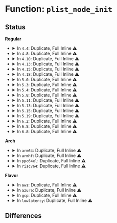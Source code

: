# Function: <code>plist_node_init</code>

## Status
<b>Regular</b>
<ul>
<li>
<details>
<summary>In <code>4.4</code>: Duplicate, Full Inline ⚠️</summary>

**Collision:** Static Duplication

**Inline:** Full

**Transformation:** False

**Instances:**

```
In kernel/sched/core.c (ffffffff810acb5c)
Location: include/linux/plist.h:134
Inline: True
Inline callers:
  - kernel/sched/core.c:sched_fork
```
```
In kernel/sched/rt.c (ffffffff810c035e)
Location: include/linux/plist.h:134
Inline: True
Inline callers:
  - kernel/sched/rt.c:put_prev_task_rt
  - kernel/sched/rt.c:enqueue_task_rt
```
```
In kernel/power/qos.c (ffffffff810cc346)
Location: include/linux/plist.h:134
Inline: True
Inline callers:
  - kernel/power/qos.c:pm_qos_update_target
```
```
In kernel/futex.c (ffffffff81100088)
Location: include/linux/plist.h:134
Inline: True
Inline callers:
  - kernel/futex.c:futex_wait_queue_me
  - kernel/futex.c:futex_lock_pi
```
```
In mm/swapfile.c (ffffffff811d62b8)
Location: include/linux/plist.h:134
Inline: True
Inline callers:
  - mm/swapfile.c:SyS_swapon
  - mm/swapfile.c:SyS_swapon
```
</details>
</li>
<li>
<details>
<summary>In <code>4.8</code>: Duplicate, Full Inline ⚠️</summary>

**Collision:** Static Duplication

**Inline:** Full

**Transformation:** False

**Instances:**

```
In kernel/sched/core.c (ffffffff810af599)
Location: include/linux/plist.h:134
Inline: True
Inline callers:
  - kernel/sched/core.c:sched_fork
```
```
In kernel/sched/rt.c (ffffffff810c4360)
Location: include/linux/plist.h:134
Inline: True
Inline callers:
  - kernel/sched/rt.c:enqueue_task_rt
```
```
In kernel/power/qos.c (ffffffff810d0e51)
Location: include/linux/plist.h:134
Inline: True
Inline callers:
  - kernel/power/qos.c:pm_qos_update_target
```
```
In kernel/futex.c (ffffffff81108f4f)
Location: include/linux/plist.h:134
Inline: True
Inline callers:
  - kernel/futex.c:futex_lock_pi
  - kernel/futex.c:futex_wait_queue_me
```
```
In mm/swapfile.c (ffffffff811f438a)
Location: include/linux/plist.h:134
Inline: True
Inline callers:
  - mm/swapfile.c:SyS_swapon
  - mm/swapfile.c:SyS_swapon
```
</details>
</li>
<li>
<details>
<summary>In <code>4.10</code>: Duplicate, Full Inline ⚠️</summary>

**Collision:** Static Duplication

**Inline:** Full

**Transformation:** False

**Instances:**

```
In kernel/sched/core.c (ffffffff810b56d6)
Location: include/linux/plist.h:134
Inline: True
Inline callers:
  - kernel/sched/core.c:sched_fork
```
```
In kernel/sched/rt.c (ffffffff810ca3b7)
Location: include/linux/plist.h:134
Inline: True
Inline callers:
  - kernel/sched/rt.c:enqueue_task_rt
```
```
In kernel/power/qos.c (ffffffff810d78c1)
Location: include/linux/plist.h:134
Inline: True
Inline callers:
  - kernel/power/qos.c:pm_qos_update_target
```
```
In kernel/futex.c (ffffffff8111073f)
Location: include/linux/plist.h:134
Inline: True
Inline callers:
  - kernel/futex.c:futex_lock_pi
  - kernel/futex.c:futex_wait_queue_me
```
```
In mm/swapfile.c (ffffffff81204eba)
Location: include/linux/plist.h:134
Inline: True
Inline callers:
  - mm/swapfile.c:SyS_swapon
  - mm/swapfile.c:SyS_swapon
```
</details>
</li>
<li>
<details>
<summary>In <code>4.13</code>: Duplicate, Full Inline ⚠️</summary>

**Collision:** Static Duplication

**Inline:** Full

**Transformation:** False

**Instances:**

```
In kernel/sched/core.c (ffffffff810b18fd)
Location: include/linux/plist.h:134
Inline: True
Inline callers:
  - kernel/sched/core.c:sched_fork
```
```
In kernel/sched/rt.c (ffffffff810c3ee4)
Location: include/linux/plist.h:134
Inline: True
Inline callers:
  - kernel/sched/rt.c:enqueue_task_rt
```
```
In kernel/power/qos.c (ffffffff810d696a)
Location: include/linux/plist.h:134
Inline: True
Inline callers:
  - kernel/power/qos.c:pm_qos_update_target
```
```
In kernel/futex.c (ffffffff81111c3f)
Location: include/linux/plist.h:134
Inline: True
Inline callers:
  - kernel/futex.c:futex_lock_pi
  - kernel/futex.c:futex_wait_queue_me
```
```
In mm/swapfile.c (ffffffff81210570)
Location: include/linux/plist.h:134
Inline: True
Inline callers:
  - mm/swapfile.c:SyS_swapon
  - mm/swapfile.c:SyS_swapon
```
</details>
</li>
<li>
<details>
<summary>In <code>4.15</code>: Duplicate, Full Inline ⚠️</summary>

**Collision:** Static Duplication

**Inline:** Full

**Transformation:** False

**Instances:**

```
In kernel/sched/core.c (ffffffff810b8d38)
Location: include/linux/plist.h:134
Inline: True
Inline callers:
  - kernel/sched/core.c:sched_fork
```
```
In kernel/sched/rt.c (ffffffff810cb6b4)
Location: include/linux/plist.h:134
Inline: True
Inline callers:
  - kernel/sched/rt.c:enqueue_task_rt
```
```
In kernel/power/qos.c (ffffffff810de8fd)
Location: include/linux/plist.h:134
Inline: True
Inline callers:
  - kernel/power/qos.c:pm_qos_update_target
```
```
In kernel/futex.c (ffffffff8111db30)
Location: include/linux/plist.h:134
Inline: True
Inline callers:
  - kernel/futex.c:futex_lock_pi
  - kernel/futex.c:futex_wait_queue_me
```
```
In mm/swapfile.c (ffffffff812279ca)
Location: include/linux/plist.h:134
Inline: True
Inline callers:
  - mm/swapfile.c:SYSC_swapon
  - mm/swapfile.c:SYSC_swapon
```
</details>
</li>
<li>
<details>
<summary>In <code>4.18</code>: Duplicate, Full Inline ⚠️</summary>

**Collision:** Static Duplication

**Inline:** Full

**Transformation:** False

**Instances:**

```
In kernel/sched/core.c (ffffffff810c08ad)
Location: include/linux/plist.h:134
Inline: True
Inline callers:
  - kernel/sched/core.c:sched_fork
```
```
In kernel/sched/rt.c (ffffffff810d2ffa)
Location: include/linux/plist.h:134
Inline: True
Inline callers:
  - kernel/sched/rt.c:enqueue_task_rt
```
```
In kernel/power/qos.c (ffffffff810e6f2f)
Location: include/linux/plist.h:134
Inline: True
Inline callers:
  - kernel/power/qos.c:pm_qos_update_target
```
```
In kernel/futex.c (ffffffff8112a564)
Location: include/linux/plist.h:134
Inline: True
Inline callers:
  - kernel/futex.c:futex_lock_pi
  - kernel/futex.c:futex_wait_queue_me
```
```
In mm/swapfile.c (ffffffff8124d262)
Location: include/linux/plist.h:134
Inline: True
Inline callers:
  - mm/swapfile.c:__do_sys_swapon
  - mm/swapfile.c:__do_sys_swapon
```
</details>
</li>
<li>
<details>
<summary>In <code>5.0</code>: Duplicate, Full Inline ⚠️</summary>

**Collision:** Static Duplication

**Inline:** Full

**Transformation:** False

**Instances:**

```
In kernel/sched/core.c (ffffffff810c9c0d)
Location: include/linux/plist.h:134
Inline: True
Inline callers:
  - kernel/sched/core.c:sched_fork
```
```
In kernel/sched/rt.c (ffffffff810dd23a)
Location: include/linux/plist.h:134
Inline: True
Inline callers:
  - kernel/sched/rt.c:enqueue_task_rt
```
```
In kernel/power/qos.c (ffffffff810f252f)
Location: include/linux/plist.h:134
Inline: True
Inline callers:
  - kernel/power/qos.c:pm_qos_update_target
```
```
In kernel/futex.c (ffffffff811360d4)
Location: include/linux/plist.h:134
Inline: True
Inline callers:
  - kernel/futex.c:futex_lock_pi
  - kernel/futex.c:futex_wait_queue_me
```
```
In mm/swapfile.c (ffffffff8126166e)
Location: include/linux/plist.h:134
Inline: True
Inline callers:
  - mm/swapfile.c:__do_sys_swapon
  - mm/swapfile.c:__do_sys_swapon
```
</details>
</li>
<li>
<details>
<summary>In <code>5.3</code>: Duplicate, Full Inline ⚠️</summary>

**Collision:** Static Duplication

**Inline:** Full

**Transformation:** False

**Instances:**

```
In kernel/sched/core.c (ffffffff810d1857)
Location: include/linux/plist.h:132
Inline: True
Inline callers:
  - kernel/sched/core.c:sched_fork
```
```
In kernel/sched/rt.c (ffffffff810e41ff)
Location: include/linux/plist.h:132
Inline: True
Inline callers:
  - kernel/sched/rt.c:enqueue_task_rt
```
```
In kernel/power/qos.c (ffffffff810faa0a)
Location: include/linux/plist.h:132
Inline: True
Inline callers:
  - kernel/power/qos.c:pm_qos_update_target
```
```
In kernel/futex.c (ffffffff811419aa)
Location: include/linux/plist.h:132
Inline: True
Inline callers:
  - kernel/futex.c:futex_lock_pi
  - kernel/futex.c:futex_wait_queue_me
```
```
In mm/swapfile.c (ffffffff8127c596)
Location: include/linux/plist.h:132
Inline: True
Inline callers:
  - mm/swapfile.c:__do_sys_swapon
  - mm/swapfile.c:__do_sys_swapon
```
</details>
</li>
<li>
<details>
<summary>In <code>5.4</code>: Duplicate, Full Inline ⚠️</summary>

**Collision:** Static Duplication

**Inline:** Full

**Transformation:** False

**Instances:**

```
In kernel/sched/core.c (ffffffff810db82b)
Location: include/linux/plist.h:132
Inline: True
Inline callers:
  - kernel/sched/core.c:sched_fork
```
```
In kernel/sched/rt.c (ffffffff810eec4a)
Location: include/linux/plist.h:132
Inline: True
Inline callers:
  - kernel/sched/rt.c:enqueue_task_rt
```
```
In kernel/power/qos.c (ffffffff811068aa)
Location: include/linux/plist.h:132
Inline: True
Inline callers:
  - kernel/power/qos.c:pm_qos_update_target
```
```
In kernel/futex.c (ffffffff8114da20)
Location: include/linux/plist.h:132
Inline: True
Inline callers:
  - kernel/futex.c:futex_lock_pi
  - kernel/futex.c:futex_wait_queue_me
```
```
In mm/swapfile.c (ffffffff8128c076)
Location: include/linux/plist.h:132
Inline: True
Inline callers:
  - mm/swapfile.c:__do_sys_swapon
  - mm/swapfile.c:__do_sys_swapon
```
</details>
</li>
<li>
<details>
<summary>In <code>5.8</code>: Duplicate, Full Inline ⚠️</summary>

**Collision:** Static Duplication

**Inline:** Full

**Transformation:** False

**Instances:**

```
In kernel/sched/core.c (ffffffff810e46a4)
Location: include/linux/plist.h:132
Inline: True
Inline callers:
  - kernel/sched/core.c:sched_fork
```
```
In kernel/sched/rt.c (ffffffff810f8485)
Location: include/linux/plist.h:132
Inline: True
Inline callers:
  - kernel/sched/rt.c:enqueue_task_rt
```
```
In kernel/power/qos.c (ffffffff8111158e)
Location: include/linux/plist.h:132
Inline: True
Inline callers:
  - kernel/power/qos.c:pm_qos_update_target
```
```
In kernel/futex.c (ffffffff8115cfd7)
Location: include/linux/plist.h:132
Inline: True
Inline callers:
  - kernel/futex.c:futex_lock_pi
  - kernel/futex.c:futex_wait_queue_me
```
```
In mm/swapfile.c (ffffffff812bb63a)
Location: include/linux/plist.h:132
Inline: True
Inline callers:
  - mm/swapfile.c:alloc_swap_info
  - mm/swapfile.c:alloc_swap_info
```
</details>
</li>
<li>
<details>
<summary>In <code>5.11</code>: Duplicate, Full Inline ⚠️</summary>

**Collision:** Static Duplication

**Inline:** Full

**Transformation:** False

**Instances:**

```
In kernel/sched/core.c (ffffffff810e20ea)
Location: include/linux/plist.h:132
Inline: True
Inline callers:
  - kernel/sched/core.c:sched_fork
```
```
In kernel/sched/rt.c (ffffffff810f6695)
Location: include/linux/plist.h:132
Inline: True
Inline callers:
  - kernel/sched/rt.c:enqueue_task_rt
```
```
In kernel/power/qos.c (ffffffff8110e6f7)
Location: include/linux/plist.h:132
Inline: True
Inline callers:
  - kernel/power/qos.c:pm_qos_update_target
```
```
In kernel/futex.c (ffffffff811591dd)
Location: include/linux/plist.h:132
Inline: True
Inline callers:
  - kernel/futex.c:futex_lock_pi
  - kernel/futex.c:futex_wait_queue_me
```
```
In mm/swapfile.c (ffffffff812c70cc)
Location: include/linux/plist.h:132
Inline: True
Inline callers:
  - mm/swapfile.c:alloc_swap_info
  - mm/swapfile.c:alloc_swap_info
```
</details>
</li>
<li>
<details>
<summary>In <code>5.13</code>: Duplicate, Full Inline ⚠️</summary>

**Collision:** Static Duplication

**Inline:** Full

**Transformation:** False

**Instances:**

```
In kernel/sched/core.c (ffffffff810e3efa)
Location: include/linux/plist.h:132
Inline: True
Inline callers:
  - kernel/sched/core.c:sched_fork
```
```
In kernel/sched/rt.c (ffffffff810f86b5)
Location: include/linux/plist.h:132
Inline: True
Inline callers:
  - kernel/sched/rt.c:enqueue_task_rt
```
```
In kernel/power/qos.c (ffffffff8110f1d7)
Location: include/linux/plist.h:132
Inline: True
Inline callers:
  - kernel/power/qos.c:pm_qos_update_target
```
```
In kernel/futex.c (ffffffff8115b42a)
Location: include/linux/plist.h:132
Inline: True
Inline callers:
  - kernel/futex.c:futex_lock_pi
  - kernel/futex.c:futex_wait_queue_me
```
```
In mm/swapfile.c (ffffffff812cda1f)
Location: include/linux/plist.h:132
Inline: True
Inline callers:
  - mm/swapfile.c:alloc_swap_info
  - mm/swapfile.c:alloc_swap_info
```
</details>
</li>
<li>
<details>
<summary>In <code>5.15</code>: Duplicate, Full Inline ⚠️</summary>

**Collision:** Static Duplication

**Inline:** Full

**Transformation:** False

**Instances:**

```
In kernel/sched/core.c (ffffffff810faa9a)
Location: include/linux/plist.h:132
Inline: True
Inline callers:
  - kernel/sched/core.c:sched_fork
```
```
In kernel/sched/rt.c (ffffffff81113b8e)
Location: include/linux/plist.h:132
Inline: True
Inline callers:
  - kernel/sched/rt.c:enqueue_task_rt
```
```
In kernel/power/qos.c (ffffffff8112ead5)
Location: include/linux/plist.h:132
Inline: True
Inline callers:
  - kernel/power/qos.c:pm_qos_update_target
```
```
In kernel/futex.c (ffffffff8117ff40)
Location: include/linux/plist.h:132
Inline: True
Inline callers:
  - kernel/futex.c:futex_lock_pi
  - kernel/futex.c:futex_wait_queue_me
```
```
In mm/swapfile.c (ffffffff81312e0e)
Location: include/linux/plist.h:132
Inline: True
Inline callers:
  - mm/swapfile.c:alloc_swap_info
  - mm/swapfile.c:alloc_swap_info
```
</details>
</li>
<li>
<details>
<summary>In <code>5.19</code>: Duplicate, Full Inline ⚠️</summary>

**Collision:** Static Duplication

**Inline:** Full

**Transformation:** False

**Instances:**

```
In kernel/sched/core.c (ffffffff81116e64)
Location: include/linux/plist.h:135
Inline: True
Inline callers:
  - kernel/sched/core.c:sched_fork
```
```
In kernel/sched/build_policy.c (ffffffff811312a6)
Location: include/linux/plist.h:135
Inline: True
Inline callers:
  - kernel/sched/build_policy.c:enqueue_task_rt
```
```
In kernel/power/qos.c (ffffffff8114ff53)
Location: include/linux/plist.h:135
Inline: True
Inline callers:
  - kernel/power/qos.c:pm_qos_update_target
```
```
In kernel/futex/core.c (ffffffff811b32fd)
Location: include/linux/plist.h:135
Inline: True
Inline callers:
  - kernel/futex/core.c:__futex_queue
```
```
In mm/swapfile.c (ffffffff8137da30)
Location: include/linux/plist.h:135
Inline: True
Inline callers:
  - mm/swapfile.c:alloc_swap_info
  - mm/swapfile.c:alloc_swap_info
```
</details>
</li>
<li>
<details>
<summary>In <code>6.2</code>: Duplicate, Full Inline ⚠️</summary>

**Collision:** Static Duplication

**Inline:** Full

**Transformation:** False

**Instances:**

```
In kernel/sched/core.c (ffffffff8113e314)
Location: include/linux/plist.h:135
Inline: True
Inline callers:
  - kernel/sched/core.c:sched_fork
```
```
In kernel/sched/build_policy.c (ffffffff8115b226)
Location: include/linux/plist.h:135
Inline: True
Inline callers:
  - kernel/sched/build_policy.c:enqueue_task_rt
```
```
In kernel/power/qos.c (ffffffff8117e823)
Location: include/linux/plist.h:135
Inline: True
Inline callers:
  - kernel/power/qos.c:pm_qos_update_target
```
```
In kernel/futex/core.c (ffffffff811f424d)
Location: include/linux/plist.h:135
Inline: True
Inline callers:
  - kernel/futex/core.c:__futex_queue
```
```
In mm/swapfile.c (ffffffff813facf0)
Location: include/linux/plist.h:135
Inline: True
Inline callers:
  - mm/swapfile.c:alloc_swap_info
  - mm/swapfile.c:alloc_swap_info
```
</details>
</li>
<li>
<details>
<summary>In <code>6.5</code>: Duplicate, Full Inline ⚠️</summary>

**Collision:** Static Duplication

**Inline:** Full

**Transformation:** False

**Instances:**

```
In kernel/sched/core.c (ffffffff8114ae14)
Location: include/linux/plist.h:135
Inline: True
Inline callers:
  - kernel/sched/core.c:sched_fork
```
```
In kernel/sched/build_policy.c (ffffffff8116b3df)
Location: include/linux/plist.h:135
Inline: True
Inline callers:
  - kernel/sched/build_policy.c:enqueue_task_rt
```
```
In kernel/power/qos.c (ffffffff8118f38d)
Location: include/linux/plist.h:135
Inline: True
Inline callers:
  - kernel/power/qos.c:pm_qos_update_target
```
```
In kernel/futex/core.c (ffffffff812089dd)
Location: include/linux/plist.h:135
Inline: True
Inline callers:
  - kernel/futex/core.c:__futex_queue
```
```
In mm/swapfile.c (ffffffff8142dd40)
Location: include/linux/plist.h:135
Inline: True
Inline callers:
  - mm/swapfile.c:alloc_swap_info
  - mm/swapfile.c:alloc_swap_info
```
</details>
</li>
<li>
<details>
<summary>In <code>6.8</code>: Duplicate, Full Inline ⚠️</summary>

**Collision:** Static Duplication

**Inline:** Full

**Transformation:** False

**Instances:**

```
In kernel/sched/core.c (ffffffff81156a14)
Location: include/linux/plist.h:125
Inline: True
Inline callers:
  - kernel/sched/core.c:sched_fork
```
```
In kernel/sched/build_policy.c (ffffffff8117699f)
Location: include/linux/plist.h:125
Inline: True
```
```
In kernel/power/qos.c (ffffffff8119dd3d)
Location: include/linux/plist.h:125
Inline: True
Inline callers:
  - kernel/power/qos.c:pm_qos_update_target
```
```
In kernel/futex/core.c (ffffffff8121f86d)
Location: include/linux/plist.h:125
Inline: True
Inline callers:
  - kernel/futex/core.c:__futex_queue
```
```
In mm/swapfile.c (ffffffff81467800)
Location: include/linux/plist.h:125
Inline: True
Inline callers:
  - mm/swapfile.c:alloc_swap_info
  - mm/swapfile.c:alloc_swap_info
```
</details>
</li>
</ul>
<b>Arch</b>
<ul>
<li>
<details>
<summary>In <code>arm64</code>: Duplicate, Full Inline ⚠️</summary>

**Collision:** Static Duplication

**Inline:** Full

**Transformation:** False

**Instances:**

```
In kernel/sched/core.c (ffff80001013b4e8)
Location: include/linux/plist.h:132
Inline: True
Inline callers:
  - kernel/sched/core.c:sched_fork
```
```
In kernel/sched/rt.c (ffff800010150354)
Location: include/linux/plist.h:132
Inline: True
Inline callers:
  - kernel/sched/rt.c:enqueue_task_rt
```
```
In kernel/power/qos.c (ffff80001016d39c)
Location: include/linux/plist.h:132
Inline: True
Inline callers:
  - kernel/power/qos.c:pm_qos_update_target
```
```
In kernel/futex.c (ffff8000101ba104)
Location: include/linux/plist.h:132
Inline: True
Inline callers:
  - kernel/futex.c:futex_lock_pi
  - kernel/futex.c:futex_wait_queue_me
```
```
In mm/swapfile.c (ffff8000103277bc)
Location: include/linux/plist.h:132
Inline: True
Inline callers:
  - mm/swapfile.c:__do_sys_swapon
  - mm/swapfile.c:__do_sys_swapon
```
</details>
</li>
<li>
<details>
<summary>In <code>armhf</code>: Duplicate, Full Inline ⚠️</summary>

**Collision:** Static Duplication

**Inline:** Full

**Transformation:** False

**Instances:**

```
In kernel/sched/core.c (c038adcc)
Location: include/linux/plist.h:132
Inline: True
Inline callers:
  - kernel/sched/core.c:sched_fork
```
```
In kernel/sched/rt.c (c039d7e0)
Location: include/linux/plist.h:132
Inline: True
Inline callers:
  - kernel/sched/rt.c:enqueue_task_rt
```
```
In kernel/power/qos.c (c03b83c0)
Location: include/linux/plist.h:132
Inline: True
Inline callers:
  - kernel/power/qos.c:pm_qos_update_target
```
```
In kernel/futex.c (c0403d64)
Location: include/linux/plist.h:132
Inline: True
Inline callers:
  - kernel/futex.c:futex_lock_pi
  - kernel/futex.c:futex_wait_queue_me
```
```
In mm/swapfile.c (c053ebe8)
Location: include/linux/plist.h:132
Inline: True
Inline callers:
  - mm/swapfile.c:__do_sys_swapon
  - mm/swapfile.c:__do_sys_swapon
```
</details>
</li>
<li>
<details>
<summary>In <code>ppc64el</code>: Duplicate, Full Inline ⚠️</summary>

**Collision:** Static Duplication

**Inline:** Full

**Transformation:** False

**Instances:**

```
In kernel/sched/core.c (c000000000189260)
Location: include/linux/plist.h:132
Inline: True
Inline callers:
  - kernel/sched/core.c:sched_fork
```
```
In kernel/sched/rt.c (c0000000001a3888)
Location: include/linux/plist.h:132
Inline: True
Inline callers:
  - kernel/sched/rt.c:enqueue_task_rt
```
```
In kernel/power/qos.c (c0000000001c4a70)
Location: include/linux/plist.h:132
Inline: True
Inline callers:
  - kernel/power/qos.c:pm_qos_update_target
```
```
In kernel/futex.c (c000000000221a38)
Location: include/linux/plist.h:132
Inline: True
Inline callers:
  - kernel/futex.c:futex_lock_pi
  - kernel/futex.c:futex_wait_queue_me
```
```
In mm/swapfile.c (c0000000003fe4a8)
Location: include/linux/plist.h:132
Inline: True
Inline callers:
  - mm/swapfile.c:__do_sys_swapon
  - mm/swapfile.c:__do_sys_swapon
```
</details>
</li>
<li>
<details>
<summary>In <code>riscv64</code>: Duplicate, Full Inline ⚠️</summary>

**Collision:** Static Duplication

**Inline:** Full

**Transformation:** False

**Instances:**

```
In kernel/sched/core.c (ffffffe0000ea9c2)
Location: include/linux/plist.h:132
Inline: True
Inline callers:
  - kernel/sched/core.c:sched_fork
```
```
In kernel/sched/rt.c (ffffffe0000f8ae8)
Location: include/linux/plist.h:132
Inline: True
Inline callers:
  - kernel/sched/rt.c:enqueue_task_rt
```
```
In kernel/power/qos.c (ffffffe00010cc38)
Location: include/linux/plist.h:132
Inline: True
Inline callers:
  - kernel/power/qos.c:pm_qos_update_target
```
```
In kernel/futex.c (ffffffe00013fbd0)
Location: include/linux/plist.h:132
Inline: True
Inline callers:
  - kernel/futex.c:futex_lock_pi
  - kernel/futex.c:futex_wait_queue_me
```
```
In mm/swapfile.c (ffffffe000227650)
Location: include/linux/plist.h:132
Inline: True
Inline callers:
  - mm/swapfile.c:__do_sys_swapon
  - mm/swapfile.c:__do_sys_swapon
```
</details>
</li>
</ul>
<b>Flavor</b>
<ul>
<li>
<details>
<summary>In <code>aws</code>: Duplicate, Full Inline ⚠️</summary>

**Collision:** Static Duplication

**Inline:** Full

**Transformation:** False

**Instances:**

```
In kernel/sched/core.c (ffffffff810d5cb7)
Location: include/linux/plist.h:132
Inline: True
Inline callers:
  - kernel/sched/core.c:sched_fork
```
```
In kernel/sched/rt.c (ffffffff810e85ed)
Location: include/linux/plist.h:132
Inline: True
Inline callers:
  - kernel/sched/rt.c:enqueue_task_rt
```
```
In kernel/power/qos.c (ffffffff810ffbba)
Location: include/linux/plist.h:132
Inline: True
Inline callers:
  - kernel/power/qos.c:pm_qos_update_target
```
```
In kernel/futex.c (ffffffff81146040)
Location: include/linux/plist.h:132
Inline: True
Inline callers:
  - kernel/futex.c:futex_lock_pi
  - kernel/futex.c:futex_wait_queue_me
```
```
In mm/swapfile.c (ffffffff81284656)
Location: include/linux/plist.h:132
Inline: True
Inline callers:
  - mm/swapfile.c:__do_sys_swapon
  - mm/swapfile.c:__do_sys_swapon
```
</details>
</li>
<li>
<details>
<summary>In <code>azure</code>: Duplicate, Full Inline ⚠️</summary>

**Collision:** Static Duplication

**Inline:** Full

**Transformation:** False

**Instances:**

```
In kernel/sched/core.c (ffffffff810c432b)
Location: include/linux/plist.h:132
Inline: True
Inline callers:
  - kernel/sched/core.c:sched_fork
```
```
In kernel/sched/rt.c (ffffffff810d800a)
Location: include/linux/plist.h:132
Inline: True
Inline callers:
  - kernel/sched/rt.c:enqueue_task_rt
```
```
In kernel/power/qos.c (ffffffff810efdaa)
Location: include/linux/plist.h:132
Inline: True
Inline callers:
  - kernel/power/qos.c:pm_qos_update_target
```
```
In kernel/futex.c (ffffffff81139350)
Location: include/linux/plist.h:132
Inline: True
Inline callers:
  - kernel/futex.c:futex_lock_pi
  - kernel/futex.c:futex_wait_queue_me
```
```
In mm/swapfile.c (ffffffff812764c6)
Location: include/linux/plist.h:132
Inline: True
Inline callers:
  - mm/swapfile.c:__do_sys_swapon
  - mm/swapfile.c:__do_sys_swapon
```
</details>
</li>
<li>
<details>
<summary>In <code>gcp</code>: Duplicate, Full Inline ⚠️</summary>

**Collision:** Static Duplication

**Inline:** Full

**Transformation:** False

**Instances:**

```
In kernel/sched/core.c (ffffffff810d2b0a)
Location: include/linux/plist.h:132
Inline: True
Inline callers:
  - kernel/sched/core.c:sched_fork
```
```
In kernel/sched/rt.c (ffffffff810e517a)
Location: include/linux/plist.h:132
Inline: True
Inline callers:
  - kernel/sched/rt.c:enqueue_task_rt
```
```
In kernel/power/qos.c (ffffffff810fcd7a)
Location: include/linux/plist.h:132
Inline: True
Inline callers:
  - kernel/power/qos.c:pm_qos_update_target
```
```
In kernel/futex.c (ffffffff81143ef0)
Location: include/linux/plist.h:132
Inline: True
Inline callers:
  - kernel/futex.c:futex_lock_pi
  - kernel/futex.c:futex_wait_queue_me
```
```
In mm/swapfile.c (ffffffff81282466)
Location: include/linux/plist.h:132
Inline: True
Inline callers:
  - mm/swapfile.c:__do_sys_swapon
  - mm/swapfile.c:__do_sys_swapon
```
</details>
</li>
<li>
<details>
<summary>In <code>lowlatency</code>: Duplicate, Full Inline ⚠️</summary>

**Collision:** Static Duplication

**Inline:** Full

**Transformation:** False

**Instances:**

```
In kernel/sched/core.c (ffffffff810dd5a7)
Location: include/linux/plist.h:132
Inline: True
Inline callers:
  - kernel/sched/core.c:sched_fork
```
```
In kernel/sched/rt.c (ffffffff810f134b)
Location: include/linux/plist.h:132
Inline: True
Inline callers:
  - kernel/sched/rt.c:enqueue_task_rt
```
```
In kernel/power/qos.c (ffffffff81107faa)
Location: include/linux/plist.h:132
Inline: True
Inline callers:
  - kernel/power/qos.c:pm_qos_update_target
```
```
In kernel/futex.c (ffffffff8114ff80)
Location: include/linux/plist.h:132
Inline: True
Inline callers:
  - kernel/futex.c:futex_lock_pi
  - kernel/futex.c:futex_wait_queue_me
```
```
In mm/swapfile.c (ffffffff81292156)
Location: include/linux/plist.h:132
Inline: True
Inline callers:
  - mm/swapfile.c:__do_sys_swapon
  - mm/swapfile.c:__do_sys_swapon
```
</details>
</li>
</ul>

## Differences
